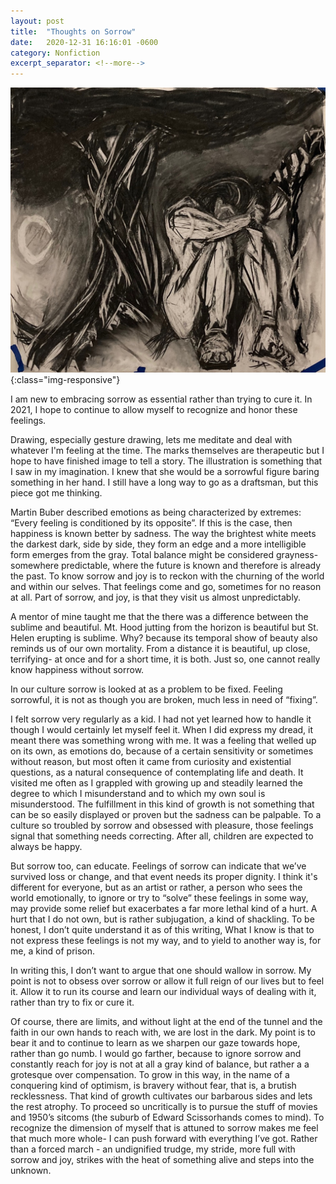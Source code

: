 ```yaml
---
layout: post
title:  "Thoughts on Sorrow"
date:   2020-12-31 16:16:01 -0600
category: Nonfiction
excerpt_separator: <!--more-->
---
```

![PDX](/images/sorrow.jpg){:class="img-responsive"}

I am new to embracing sorrow as essential rather than trying to cure it. In 2021, I hope to continue to allow myself to recognize and honor these feelings.  
<!--more-->

Drawing, especially gesture drawing, lets me meditate and deal with whatever I'm feeling at the time. The marks themselves are therapeutic but I hope to have finished image to tell a story. The illustration is something that I saw in my imagination. I knew that she would be a sorrowful figure baring something in her hand. I still have a long way to go as a draftsman, but this piece got me thinking.  

Martin Buber described emotions as being characterized by extremes: “Every feeling is conditioned by its opposite”. If this is the case, then happiness is known better by sadness. The way the brightest white meets the darkest dark, side by side, they form an edge and a more intelligible form emerges from the gray.  Total balance might be considered grayness- somewhere predictable, where the future is known and therefore is already the past.  To know sorrow and joy is to reckon with the churning of the world and within our selves. That feelings come and go, sometimes for no reason at all. Part of sorrow, and joy, is that they visit us almost unpredictably.

A mentor of mine taught me that the there was a difference between the sublime and beautiful. Mt. Hood jutting from the horizon is beautiful but St. Helen erupting is sublime. Why? because its temporal show of beauty also reminds us of our own mortality.  From a distance it is beautiful, up close, terrifying- at once and for a short time, it is both. Just so, one cannot really know happiness without sorrow.

In our culture sorrow is looked at as a problem to be fixed.
Feeling sorrowful, it is not as though you are broken, much less in need of “fixing”.

I felt sorrow very regularly as a kid. I had not yet learned how to handle it though I would certainly let myself feel it. When I did express my dread, it meant there was something wrong with me.  It was a feeling that welled up on its own, as emotions do, because of a certain sensitivity or sometimes without reason, but most often it came from curiosity and existential questions, as a natural consequence of contemplating life and death.  It visited me often as I grappled with growing up and steadily learned the degree to which I misunderstand and to which my own soul is misunderstood.  The fulfillment in this kind of growth is not something that can be so easily displayed or proven but the sadness can be palpable. To a culture so troubled by sorrow and obsessed with pleasure, those feelings signal that something needs correcting.  After all, children are expected to always be happy.

But sorrow too, can educate.  Feelings of sorrow can indicate that we’ve survived loss or change, and that event needs its proper dignity. I think it's different for everyone, but as an artist or rather, a person who sees the world emotionally, to ignore or try to “solve” these feelings in some way, may provide some relief but exacerbates a far more lethal kind of a hurt. A hurt that I do not own, but is rather subjugation, a kind of shackling.  To be honest, I don’t quite understand it as of this writing,  What I know is that to not express these feelings is not my way, and to yield to another way is, for me, a kind of prison.

In writing this, I don’t want to argue that one should wallow in sorrow. My point is not to obsess over sorrow or allow it full reign of our lives but to feel it.  Allow it to run its course and learn our individual ways of dealing with it, rather than try to fix or cure it.

Of course, there are limits, and without light at the end of the tunnel and the faith in our own hands to reach with, we are lost in the dark. My point is to bear it and to continue to learn as we sharpen our gaze towards hope, rather than go numb. I would go farther, because to ignore sorrow and constantly reach for joy is not at all a gray kind of balance, but rather a a grotesque over compensation.  To grow in this way, in the name of a conquering kind of optimism, is bravery without fear, that is, a brutish recklessness.  That kind of growth cultivates our barbarous sides and lets the rest atrophy. To proceed so uncritically is to pursue the stuff of movies and 1950’s sitcoms (the suburb of Edward Scissorhands comes to mind). To recognize the dimension of myself that is attuned to sorrow makes me feel that much more whole- I can push forward with everything I’ve got. Rather than a forced march - an undignified trudge, my stride, more full with sorrow and joy, strikes with the heat of something alive and steps into the unknown.
